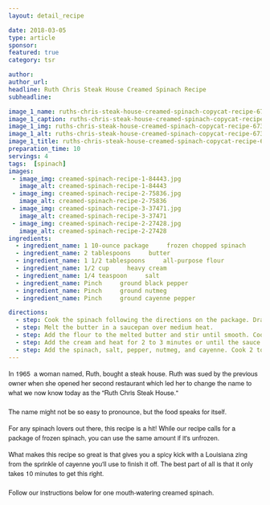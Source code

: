 ```yaml
---
layout: detail_recipe

date: 2018-03-05
type: article
sponsor: 
featured: true
category: tsr

author:  
author_url: 
headline: Ruth Chris Steak House Creamed Spinach Recipe
subheadline: 

image_1_name: ruths-chris-steak-house-creamed-spinach-copycat-recipe-67395
image_1_caption: ruths-chris-steak-house-creamed-spinach-copycat-recipe-67395
image_1_img: ruths-chris-steak-house-creamed-spinach-copycat-recipe-67395.jpg
image_1_alt: ruths-chris-steak-house-creamed-spinach-copycat-recipe-67395
image_1_title: ruths-chris-steak-house-creamed-spinach-copycat-recipe-67395
preparation_time: 10
servings: 4
tags:  [spinach]
images:
 - image_img: creamed-spinach-recipe-1-84443.jpg
   image_alt: creamed-spinach-recipe-1-84443
 - image_img: creamed-spinach-recipe-2-75836.jpg
   image_alt: creamed-spinach-recipe-2-75836
 - image_img: creamed-spinach-recipe-3-37471.jpg
   image_alt: creamed-spinach-recipe-3-37471
 - image_img: creamed-spinach-recipe-2-27428.jpg
   image_alt: creamed-spinach-recipe-2-27428
ingredients:
  - ingredient_name: 1 10-ounce package     frozen chopped spinach
  - ingredient_name: 2 tablespoons     butter
  - ingredient_name: 1 1/2 tablespoons     all-purpose flour
  - ingredient_name: 1/2 cup     heavy cream
  - ingredient_name: 1/4 teaspoon     salt
  - ingredient_name: Pinch     ground black pepper
  - ingredient_name: Pinch     ground nutmeg
  - ingredient_name: Pinch     ground cayenne pepper

directions:
  - step: Cook the spinach following the directions on the package. Drain and squeeze all the liquid from the spinach when it
  - step: Melt the butter in a saucepan over medium heat.
  - step: Add the flour to the melted butter and stir until smooth. Cook for 2 minutes.
  - step: Add the cream and heat for 2 to 3 minutes or until the sauce thickens. Stir often so that sauce does not burn.
  - step: Add the spinach, salt, pepper, nutmeg, and cayenne. Cook 2 to 4 minutes, stirring often. Serve hot.
---
```

<p style="margin: 0px; font-stretch: normal; font-size: 13px; line-height: normal; font-family: 'Helvetica Neue';">In 1965&nbsp; a woman named, Ruth, bought a steak house. Ruth was sued by the previous owner when she opened her second restaurant which led her to change the name to what we now know today as the "Ruth Chris Steak House."&nbsp;</p>
<p style="margin: 0px; font-stretch: normal; font-size: 13px; line-height: normal; font-family: 'Helvetica Neue';">&nbsp;</p>
<p style="margin: 0px; font-stretch: normal; font-size: 13px; line-height: normal; font-family: 'Helvetica Neue';">The name might not be so easy to pronounce, but the food speaks for itself.</p>
<p style="margin: 0px; font-stretch: normal; font-size: 12px; line-height: normal; font-family: Helvetica; min-height: 14px;">&nbsp;</p>
<p style="margin: 0px; font-stretch: normal; font-size: 13px; line-height: normal; font-family: 'Helvetica Neue';">For any spinach lovers out there, this recipe is a hit! While our recipe calls for a package of frozen spinach, you can use the same amount if it's unfrozen.</p>
<p style="margin: 0px; font-stretch: normal; font-size: 12px; line-height: normal; font-family: Helvetica; min-height: 14px;">&nbsp;</p>
<p style="margin: 0px; font-stretch: normal; font-size: 13px; line-height: normal; font-family: 'Helvetica Neue';">What makes this recipe so great is that gives you a spicy kick with a Louisiana zing from the sprinkle of cayenne you'll use to finish it off. The best part of all is that it only takes 10 minutes to get this right.</p>
<p style="margin: 0px; font-stretch: normal; font-size: 13px; line-height: normal; font-family: 'Helvetica Neue';">&nbsp;</p>
<p style="margin: 0px; font-stretch: normal; font-size: 13px; line-height: normal; font-family: 'Helvetica Neue';">Follow our instructions below for one mouth-watering creamed spinach.</p>